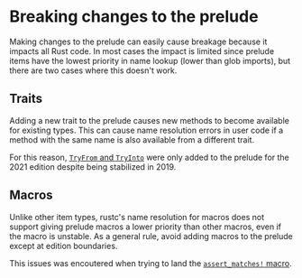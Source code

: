 # Breaking changes to the prelude

Making changes to the prelude can easily cause breakage because it impacts all Rust code. In most cases the impact is limited since prelude items have the lowest priority in name lookup (lower than glob imports), but there are two cases where this doesn't work.

## Traits

Adding a new trait to the prelude causes new methods to become available for existing types. This can cause name resolution errors in user code if a method with the same name is also available from a different trait.

For this reason, [`TryFrom` and `TryInto`](https://github.com/rust-lang/rust/issues/33417) were only added to the prelude for the 2021 edition despite being stabilized in 2019.

## Macros

Unlike other item types, rustc's name resolution for macros does not support giving prelude macros a lower priority than other macros, even if the macro is unstable. As a general rule, avoid adding macros to the prelude except at edition boundaries.

This issues was encoutered when trying to land the [`assert_matches!` macro](https://github.com/rust-lang/rust/issues/82913).
